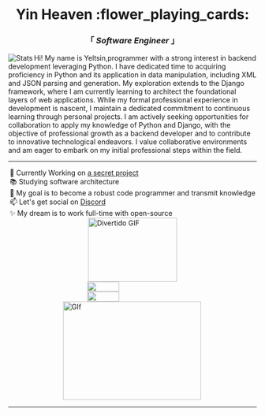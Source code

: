 
<head>
 <link rel="nesheet" href="styles.css">
</head>
<body>
 <div align="center" justify="center">
 
 <h1>Yin Heaven :flower_playing_cards: </h1>
 <h3> 「  <em>Software Engineer</em>  」 </h3>

 </div>

 <img align="left" alt="Stats" src="https://github.com/YinHeaven/YinHeaven/blob/main/Stats.js" />


 <p align="left" >
   Hi! My name is Yeltsin,programmer with a strong interest in backend development leveraging Python. I have dedicated time to acquiring proficiency in Python and its application in data manipulation, including XML and JSON parsing and generation. My exploration extends to the Django framework, where I am currently learning to architect the foundational layers of web applications. While my formal professional experience in development is nascent, I maintain a dedicated commitment to continuous learning through personal projects. I am actively seeking opportunities for collaboration to apply my knowledge of Python and Django, with the objective of professional growth as a backend developer and to contribute to innovative technological endeavors. I value collaborative environments and am eager to embark on my initial professional steps within the field.
 </p>

 ---
 <div style="display: flex; flex-direction: column; align-items: center;">
  <ul style="flex: 1; list-style: none; padding: 0; margin: 0;">
   <li>🔭 Currently Working on <a href="https://www.youtube.com/watch?v=dQw4w9WgXcQ" target="_blank">a secret project</a></li>
   <li>📚 Studying software architecture</li>
   <li>🏹 My goal is to become a robust code programmer and transmit knowledge</li>
   <li>📫 Let's get social on <a href="https://discordapp.com/" target="_blank">Discord</a></li>
   <li>✨ My dream is to work full-time with open-source</li>
  </ul>
   <img alt="Divertido GIF" src="https://media.giphy.com/media/v1.Y2lkPTc5MGI3NjExaWU5eWd4h3IwamhuZ1lMmQwMTB6NTFpMiZlcD12MV9naWZzX3NlYXJjaCZjdD1n/a5viI92PAF89q/giphy.gif" width="180" height="130"" />
 </div>
 <div style="display: flex; flex-direction: column; align-items: center;">
   <img align="left" width="36%" src="https://github-readme-stats.vercel.app/api?username=YinHeaven&count_private=true&show_icons=true&theme=tokyonight"/>
   <img align="left" width="36%" src="https://github-readme-stats.vercel.app/api/top-langs/?username=YinHeaven&theme=tokyonight&layout=compact"/>
   <img align="left" wigth="36%" alt="GIf" src="https://media.giphy.com/media/v1.Y2lkPTc5MGI3NjExaWU5eWd4h3IwamhuZ1lMmQwMTB6NTFpMiZlcD12MV9naWZzX3NlYXJjaCZjdD1n/a5viI92PAF89q/giphy.gif" width="280" height="200"/>

 </div>
</body> 

---
 
